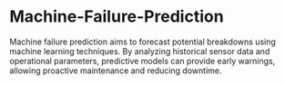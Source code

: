 # Machine-Failure-Prediction
Machine failure prediction aims to forecast potential breakdowns using machine learning techniques. By analyzing historical sensor data and operational parameters, predictive models can provide early warnings, allowing proactive maintenance and reducing downtime.
